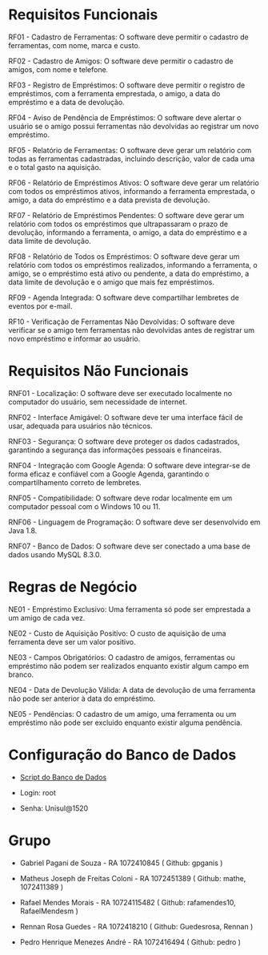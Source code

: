 # Requisitos Funcionais

RF01 - Cadastro de Ferramentas: O software deve permitir o cadastro de ferramentas, com nome, marca e custo.

RF02 - Cadastro de Amigos: O software deve permitir o cadastro de amigos, com nome e telefone.

RF03 - Registro de Empréstimos: O software deve permitir o registro de empréstimos, com a ferramenta emprestada, o amigo, a data do empréstimo e a data de devolução.

RF04 - Aviso de Pendência de Empréstimos: O software deve alertar o usuário se o amigo possui ferramentas não devolvidas ao registrar um novo empréstimo.

RF05 - Relatório de Ferramentas: O software deve gerar um relatório com todas as ferramentas cadastradas, incluindo descrição, valor de cada uma e o total gasto na aquisição.

RF06 - Relatório de Empréstimos Ativos: O software deve gerar um relatório com todos os empréstimos ativos, informando a ferramenta emprestada, o amigo, a data do empréstimo e a data prevista de devolução.

RF07 - Relatório de Empréstimos Pendentes: O software deve gerar um relatório com todos os empréstimos que ultrapassaram o prazo de devolução, informando a ferramenta, o amigo, a data do empréstimo e a data limite de devolução.

RF08 - Relatório de Todos os Empréstimos: O software deve gerar um relatório com todos os empréstimos realizados, informando a ferramenta, o amigo, se o empréstimo está ativo ou pendente, a data do empréstimo, a data limite de devolução e o amigo que mais fez empréstimos.

RF09 - Agenda Integrada: O software deve compartilhar lembretes de eventos por e-mail.

RF10 - Verificação de Ferramentas Não Devolvidas: O software deve verificar se o amigo tem ferramentas não devolvidas antes de registrar um novo empréstimo e informar ao usuário.

# Requisitos Não Funcionais

RNF01 - Localização: O software deve ser executado localmente no computador do usuário, sem necessidade de internet.

RNF02 - Interface Amigável: O software deve ter uma interface fácil de usar, adequada para usuários não técnicos.

RNF03 - Segurança: O software deve proteger os dados cadastrados, garantindo a segurança das informações pessoais e financeiras.

RNF04 - Integração com Google Agenda: O software deve integrar-se de forma eficaz e confiável com a Google Agenda, garantindo o compartilhamento correto de lembretes.

RNF05 - Compatibilidade: O software deve rodar localmente em um computador pessoal com o Windows 10 ou 11.

RNF06 - Linguagem de Programação: O software deve ser desenvolvido em Java 1.8.

RNF07 - Banco de Dados: O software deve ser conectado a uma base de dados usando MySQL 8.3.0.

# Regras de Negócio

NE01 - Empréstimo Exclusivo: Uma ferramenta só pode ser emprestada a um amigo de cada vez.

NE02 - Custo de Aquisição Positivo: O custo de aquisição de uma ferramenta deve ser um valor positivo.

NE03 - Campos Obrigatórios: O cadastro de amigos, ferramentas ou empréstimo não podem ser realizados enquanto existir algum campo em branco.

NE04 - Data de Devolução Válida: A data de devolução de uma ferramenta não pode ser anterior à data do empréstimo.

NE05 - Pendências: O cadastro de um amigo, uma ferramenta ou um empréstimo não pode ser excluido enquanto existir alguma pendência.

# Configuração do Banco de Dados

- [Script do Banco de Dados](https://github.com/gpganis/Emprestimo_Ferramentas/blob/master/database.sql)

- Login: root

- Senha: Unisul@1520

# Grupo

- Gabriel Pagani de Souza - RA 1072410845 ( Github: gpganis )

- Matheus Joseph de Freitas Coloni - RA 1072451389 ( Github: mathe, 1072411389 )

- Rafael Mendes Morais - RA 10724115482 ( Github: rafamendes10, RafaelMendesm )

- Rennan Rosa Guedes - RA 1072418210 ( Github: Guedesrosa, Rennan )

- Pedro Henrique Menezes André - RA 1072416494 ( Github: pedro )
